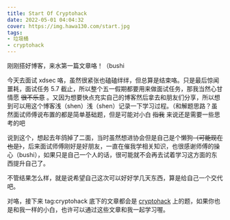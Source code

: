 ```yaml
---
title: Start Of Cryptohack
date: 2022-05-01 04:04:32
cover: https://img.hawa130.com/start.jpg
tags:
- 垃圾桶
- cryptohack
---
```


刚刚搭好博客，来水第一篇文章咯！（bushi

<!--more-->

今天去面试 xdsec 咯，虽然很紧张也磕磕绊绊，但总算是结束咯。只是最后惊闻噩耗，面试任务 5.7 截止，所以整个五一假期都要用来做面试任务，那我当然心甘情愿 ~~很不乐意~~ 。又因为想要快点充实自己的博客然后拿去和朋友们分享，所以想到可以用这个博客浅（shen）浅（shen）记录一下学习过程。（和解题思路？虽然面试师傅说布置的都是简单基础题，但是可能对小白 ~~指我~~ 来说还是需要一些思考的吧

说到这个，想起去年鸽掉了二面，当时虽然想进协会但是自己是个懒狗~~（可能现在也是）~~，后来面试师傅刚好是好朋友，一直在催我学相关知识，也很感谢师傅的操心（bushi），如果只是自己一个人的话，很可能就不会再去试着学习这方面的东西提升自己了。

不管结果怎么样，就是说希望自己这次可以好好学几天东西，算是给自己一个交代吧。

对咯，接下来 tag:cryptohack 底下的文章都会是 [cryptohack](https://cryptohack.org/) 上的题，如果你也是和我一样的小白，也许可以通过这些文章和我一起学习喔。
